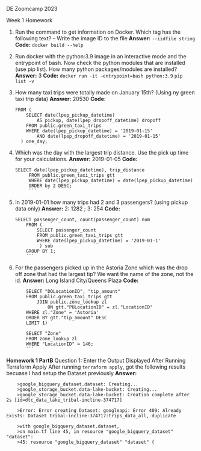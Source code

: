 DE Zoomcamp 2023 

Week 1 Homework

1.	Run the command to get information on Docker.  Which tag has the following text? – Write the image ID to the file
	**Answer:** `--iidfile string`
	**Code:** `docker build --help`

2.	Run docker with the python:3.9 image in an interactive mode and the entrypoint of bash.  Now check the python modules that are installed (use pip list).  How 		many python packages/modules are installed?
	**Answer:** 3
	**Code:** `docker run -it –entrypoint=bash python:3.9`
            `pip list -v`
3.	How many taxi trips were totally made on January 15th? (Using ny green taxi trip data)
	**Answer:** 20530
	**Code:** 
	```SELECT count(*)
	FROM (
		SELECT date(lpep_pickup_datetime) 
			AS pickup, date(lpep_dropoff_datetime) dropoff
		FROM public.green_taxi_trips
		WHERE date(lpep_pickup_datetime) = '2019-01-15' 
			AND date(lpep_dropoff_datetime) = '2019-01-15'
	  ) one_day;
	  ```
4.	Which was the day with the largest trip distance. Use the pick up time for your calculations.
	**Answer:** 2019-01-05
	**Code:** 
	```
	SELECT date(lpep_pickup_datetime), trip_distance
	     FROM public.green_taxi_trips gtt 
	     WHERE date(lpep_pickup_datetime) = date(lpep_pickup_datetime)
	     ORDER by 2 DESC;
	     ```
5.	In 2019-01-01 how many trips had 2 and 3 passengers? (using pickup data only)
	**Answer:** 2: 1282 ; 3: 254
	**Code:** 
	```
	SELECT passenger_count, count(passenger_count) num
		FROM (
			SELECT passenger_count
			FROM public.green_taxi_trips gtt 
			WHERE date(lpep_pickup_datetime) = '2019-01-1' 
			 ) sub
		GROUP BY 1;
		```
6.	For the passengers picked up in the Astoria Zone which was the drop off zone that had the largest tip?  We want the name of the zone, not the id.
	**Answer:** Long Island City/Queens Plaza
	**Code:** 
	```WITH tb1 AS(
		SELECT "DOLocationID", "tip_amount"
		FROM public.green_taxi_trips gtt 
			JOIN public.zone_lookup zl 
				ON gtt."PULocationID" = zl."LocationID"
		WHERE zl."Zone" = 'Astoria'
		ORDER BY gtt."tip_amount" DESC 
		LIMIT 1)

		SELECT "Zone"
		FROM zone_lookup zl 
		WHERE "LocationID" = 146;
		```

**Homework 1 PartB**
    Question 1: Enter the Output Displayed After Running Terraform Apply
       After running `terraform apply`, got the following results becuase I had setup the Dataset previously
        **Answer:**
	
        >google_bigquery_dataset.dataset: Creating...
        >google_storage_bucket.data-lake-bucket: Creating...
        >google_storage_bucket.data-lake-bucket: Creation complete after 2s [id=dtc_data_lake_tribal-incline-374717]
        
        >Error: Error creating Dataset: googleapi: Error 409: Already Exists: Dataset tribal-incline-374717:trips_data_all, duplicate
        
        >with google_bigquery_dataset.dataset,
        >on main.tf line 45, in resource "google_bigquery_dataset" "dataset":
        >45: resource "google_bigquery_dataset" "dataset" {
	

